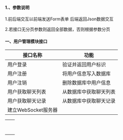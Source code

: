#### 1.、参数说明

1.前后端交互以前端发送Form表单 后端返回Json数据交互

2.若接口无分页参数则返回全部数据，否则根据参数分页

#### 一、用户管理模块接口

| 接口名称            | 功能                   |
| ------------------- | ---------------------- |
| 用户登录            | 验证并返回用户标识     |
| 用户注册            | 将用户信息写入数据库   |
| 用户注销            | 删除数据库中用户信息   |
| 用户获取聊天列表    | 从数据库中获取聊天列表 |
| 用户获取聊天记录    | 从数据库中获取聊天记录 |
| 建立WebSocket服务器 |                        |



|      |      |
| ---- | ---- |
|      |      |
|      |      |
|      |      |
|      |      |
|      |      |
|      |      |
|      |      |
|      |      |
